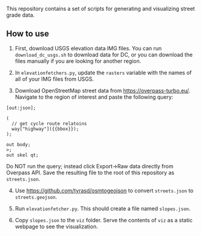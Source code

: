 This repository contains a set of scripts for generating and visualizing street grade data.

## How to use
1. First, download USGS elevation data IMG files. You can run `download_dc_usgs.sh` to download data for DC,
or you can download the files manually if you are looking for another region.

2. In `elevationfetchers.py`, update the `rasters` variable with the names of all of your IMG files from USGS.

3. Download OpenStreetMap street data from https://overpass-turbo.eu/. Navigate to the region of interest and paste
the following query:

```
[out:json];

(
  // get cycle route relatoins
  way["highway"]({{bbox}});
);

out body;
>;
out skel qt;
```
Do NOT run the query; instead click Export->Raw data directly from Overpass API. Save the resulting file
to the root of this repository as `streets.json`.

4. Use https://github.com/tyrasd/osmtogeojson to convert `streets.json` to `streets.geojson`.

5. Run `elevationfetcher.py`. This should create a file named `slopes.json`.

6. Copy `slopes.json` to the `viz` folder. Serve the contents of `viz` as a static webpage to see the visualization.